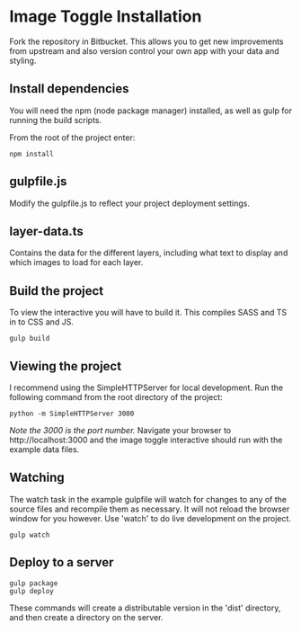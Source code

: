 # Image Toggle Installation
Fork the repository in Bitbucket. This allows you to get new improvements from upstream and also version control your own app with your data and styling.

## Install dependencies
You will need the npm (node package manager) installed, as well as gulp for running the build scripts.

From the root of the project enter:
```
npm install
```

## gulpfile.js
Modify the gulpfile.js to reflect your project deployment settings.

## layer-data.ts
Contains the data for the different layers, including what text to display and which images to load for each layer.

## Build the project
To view the interactive you will have to build it. This compiles SASS and TS in to CSS and JS.
```
gulp build
```
## Viewing the project
I recommend using the SimpleHTTPServer for local development. Run the following command from the root directory of the project:
```
python -m SimpleHTTPServer 3000
```
*Note the 3000 is the port number.*
Navigate your browser to http://localhost:3000 and the image toggle interactive should run with the example data files.

## Watching
The watch task in the example gulpfile will watch for changes to any of the source files and recompile them as necessary. It will not reload the browser window for you however. Use 'watch' to do live development on the project.
```
gulp watch
```
## Deploy to a server
```
gulp package
gulp deploy
```
These commands will create a distributable version in the 'dist' directory, and then create a directory on the server.

